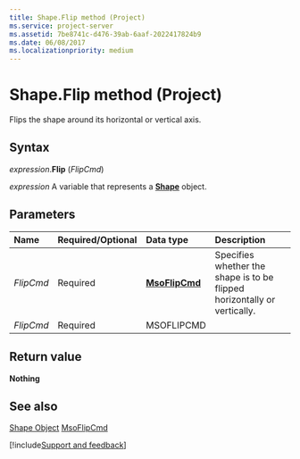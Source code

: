 ```yaml
---
title: Shape.Flip method (Project)
ms.service: project-server
ms.assetid: 7be8741c-d476-39ab-6aaf-2022417824b9
ms.date: 06/08/2017
ms.localizationpriority: medium
---
```



# Shape.Flip method (Project)
Flips the shape around its horizontal or vertical axis.

## Syntax

_expression_.**Flip** (_FlipCmd_)

_expression_ A variable that represents a **[Shape](Project.Shape.md)** object.


## Parameters



|Name|Required/Optional|Data type|Description|
|:-----|:-----|:-----|:-----|
| _FlipCmd_|Required|**[MsoFlipCmd](https://msdn.microsoft.com/library/office/ff863040%28v=office.15%29)**|Specifies whether the shape is to be flipped horizontally or vertically.|
| _FlipCmd_|Required|MSOFLIPCMD||

## Return value

 **Nothing**


## See also


[Shape Object](Project.shape.md)
[MsoFlipCmd](https://msdn.microsoft.com/library/office/ff863040%28v=office.15%29)

[!include[Support and feedback](~/includes/feedback-boilerplate.md)]
